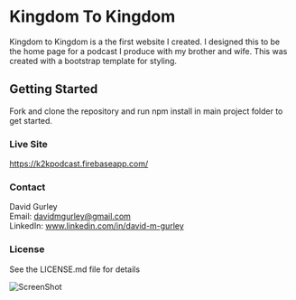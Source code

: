 # Kingdom To Kingdom

Kingdom to Kingdom is a the first website I created. I designed this to be the home page for a podcast I produce with my brother and wife. This was created with a bootstrap template for styling.

## Getting Started

Fork and clone the repository and run npm install in main project folder to get started.

### Live Site

https://k2kpodcast.firebaseapp.com/


### **Contact**
David Gurley <br />
Email: davidmgurley@gmail.com <br />
LinkedIn: www.linkedin.com/in/david-m-gurley

### **License**
See the LICENSE.md file for details

![ScreenShot]()
